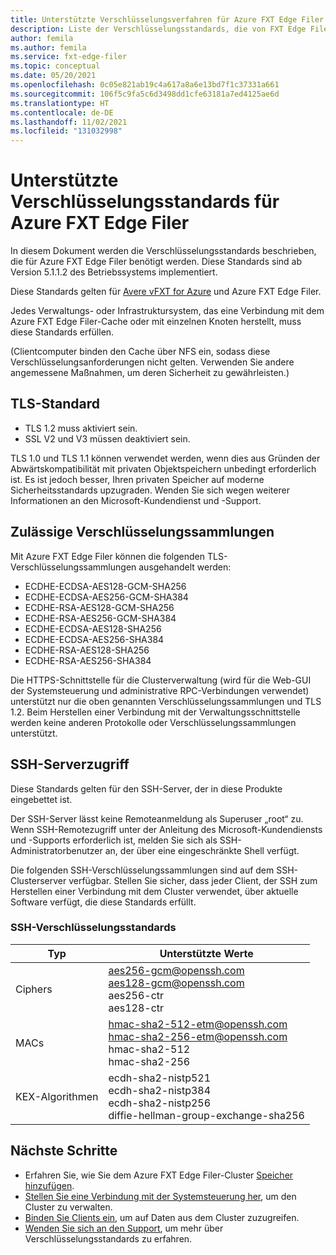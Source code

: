 ```yaml
---
title: Unterstützte Verschlüsselungsverfahren für Azure FXT Edge Filer
description: Liste der Verschlüsselungsstandards, die von FXT Edge Filer-Clustern verwendet werden.
author: femila
ms.author: femila
ms.service: fxt-edge-filer
ms.topic: conceptual
ms.date: 05/20/2021
ms.openlocfilehash: 0c05e821ab19c4a617a8a6e13bd7f1c37331a661
ms.sourcegitcommit: 106f5c9fa5c6d3498dd1cfe63181a7ed4125ae6d
ms.translationtype: HT
ms.contentlocale: de-DE
ms.lasthandoff: 11/02/2021
ms.locfileid: "131032998"
---
```

# <a name="supported-encryption-standards-for-azure-fxt-edge-filer"></a>Unterstützte Verschlüsselungsstandards für Azure FXT Edge Filer

In diesem Dokument werden die Verschlüsselungsstandards beschrieben, die für Azure FXT Edge Filer benötigt werden. Diese Standards sind ab Version 5.1.1.2 des Betriebssystems implementiert.

Diese Standards gelten für [Avere vFXT for Azure](../avere-vfxt/index.yml) und Azure FXT Edge Filer.

Jedes Verwaltungs- oder Infrastruktursystem, das eine Verbindung mit dem Azure FXT Edge Filer-Cache oder mit einzelnen Knoten herstellt, muss diese Standards erfüllen.

(Clientcomputer binden den Cache über NFS ein, sodass diese Verschlüsselungsanforderungen nicht gelten. Verwenden Sie andere angemessene Maßnahmen, um deren Sicherheit zu gewährleisten.)

## <a name="tls-standard"></a>TLS-Standard

* TLS 1.2 muss aktiviert sein.
* SSL V2 und V3 müssen deaktiviert sein.

TLS 1.0 und TLS 1.1 können verwendet werden, wenn dies aus Gründen der Abwärtskompatibilität mit privaten Objektspeichern unbedingt erforderlich ist. Es ist jedoch besser, Ihren privaten Speicher auf moderne Sicherheitsstandards upzugraden. Wenden Sie sich wegen weiterer Informationen an den Microsoft-Kundendienst und -Support.

## <a name="permitted-cipher-suites"></a>Zulässige Verschlüsselungssammlungen

Mit Azure FXT Edge Filer können die folgenden TLS-Verschlüsselungssammlungen ausgehandelt werden:

* ECDHE-ECDSA-AES128-GCM-SHA256
* ECDHE-ECDSA-AES256-GCM-SHA384
* ECDHE-RSA-AES128-GCM-SHA256
* ECDHE-RSA-AES256-GCM-SHA384
* ECDHE-ECDSA-AES128-SHA256
* ECDHE-ECDSA-AES256-SHA384
* ECDHE-RSA-AES128-SHA256
* ECDHE-RSA-AES256-SHA384

Die HTTPS-Schnittstelle für die Clusterverwaltung (wird für die Web-GUI der Systemsteuerung und administrative RPC-Verbindungen verwendet) unterstützt nur die oben genannten Verschlüsselungssammlungen und TLS 1.2. Beim Herstellen einer Verbindung mit der Verwaltungsschnittstelle werden keine anderen Protokolle oder Verschlüsselungssammlungen unterstützt.

## <a name="ssh-server-access"></a>SSH-Serverzugriff

Diese Standards gelten für den SSH-Server, der in diese Produkte eingebettet ist.

Der SSH-Server lässt keine Remoteanmeldung als Superuser „root“ zu. Wenn SSH-Remotezugriff unter der Anleitung des Microsoft-Kundendiensts und -Supports erforderlich ist, melden Sie sich als SSH-Administratorbenutzer an, der über eine eingeschränkte Shell verfügt.

Die folgenden SSH-Verschlüsselungssammlungen sind auf dem SSH-Clusterserver verfügbar. Stellen Sie sicher, dass jeder Client, der SSH zum Herstellen einer Verbindung mit dem Cluster verwendet, über aktuelle Software verfügt, die diese Standards erfüllt.

### <a name="ssh-encryption-standards"></a>SSH-Verschlüsselungsstandards

| Typ | Unterstützte Werte |
|--|--|
| Ciphers | aes256-gcm@openssh.com</br> aes128-gcm@openssh.com</br> aes256-ctr</br> aes128-ctr |
| MACs | hmac-sha2-512-etm@openssh.com</br> hmac-sha2-256-etm@openssh.com</br> hmac-sha2-512</br> hmac-sha2-256 |
| KEX-Algorithmen | ecdh-sha2-nistp521</br> ecdh-sha2-nistp384</br> ecdh-sha2-nistp256</br> diffie-hellman-group-exchange-sha256 |

## <a name="next-steps"></a>Nächste Schritte

* Erfahren Sie, wie Sie dem Azure FXT Edge Filer-Cluster [Speicher hinzufügen](add-storage.md).
* [Stellen Sie eine Verbindung mit der Systemsteuerung her](cluster-create.md#open-the-settings-pages), um den Cluster zu verwalten.
* [Binden Sie Clients ein](mount-clients.md), um auf Daten aus dem Cluster zuzugreifen.
* [Wenden Sie sich an den Support](support-ticket.md), um mehr über Verschlüsselungsstandards zu erfahren.
